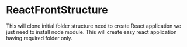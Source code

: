 # ReactFrontStructure
This will clone initial folder structure need to create React application we just need to install node module. This will create easy react application having required folder only.  
